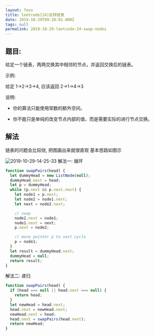 ```yaml
---
layout: fexo
title: leetcode[24]反转链表
date: 2019-10-29T09:28:01.000Z
tags: null
permalink: 2019-10-29-leetcode-24-swap-nodes
---
```


## 题目:

给定一个链表，两两交换其中相邻的节点，并返回交换后的链表。

示例:

给定 1->2->3->4, 应该返回 2->1->4->3

说明:

- 你的算法只能使用常数的额外空间。

- 你不能只是单纯的改变节点内部的值，而是需要实际的进行节点交换。

## 解法

链表的问题会比较绕, 把图画出来就很直观 基本思路如图示

![2019-10-29-14-25-33](http://blog.chenxiaoyao.cn/image/2019/10/2019-10-29-14-25-33.png)
解法一: 循环

```js
function swapPairs(head) {
  let dummyHead = new ListNode(null);
  dummyHead.next = head;
  let p = dummyHead;
  while (p.next && p.next.next) {
    let node1 = p.next;
    let node2 = node1.next;
    let next = node2.next;

    // swap
    node2.next = node1;
    node1.next = next;
    p.next = node2;

    // move pointer p to next cycle
    p = node1;
  }
  let result = dummyHead.next;
  dummyHead = null;
  return result;
}
```

解法二: 递归

```js
function swapPairs(head) {
  if (head === null || head.next === null) {
    return head;
  }
  let newHead = head.next;
  head.next = newHead.next;
  newHead.next = head;
  head.next = swapPairs(head.next);
  return newHead;
}
```
